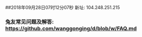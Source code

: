 ##2018年09月28日07时12分07秒 新址: 104.248.251.215
### 兔友常见问题及解答: https://github.com/wanggonging/d/blob/w/FAQ.md
